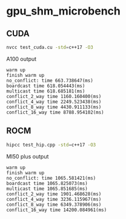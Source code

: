 # gpu_shm_microbench

## CUDA

```bash
nvcc test_cuda.cu -std=c++17 -O3
```

A100 output

```
warm up
finish warm up
no_conflict: time 663.738647(ms)
boardcast time 618.054443(ms)
multicast time 618.685181(ms)
conflict_2_way time 1160.160400(ms)
conflict_4_way time 2249.523438(ms)
conflict_8_way time 4430.911133(ms)
conflict_16_way time 8788.954102(ms)
```

## ROCM

```bash
hipcc test_hip.cpp -std=c++17 -O3
```

MI50 plus output
```
warm up
finish warm up
no_conflict: time 1065.581421(ms)
boardcast time 1065.825073(ms)
multicast time 1065.851685(ms)
conflict_2_way time 1901.468628(ms)
conflict_4_way time 3236.115967(ms)
conflict_8_way time 6349.378906(ms)
conflict_16_way time 14200.084961(ms)
```


